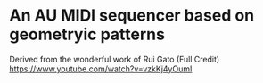 # An AU MIDI sequencer based on geometryic patterns

Derived from the wonderful work of Rui Gato (Full Credit)
https://www.youtube.com/watch?v=vzkKj4yOumI
